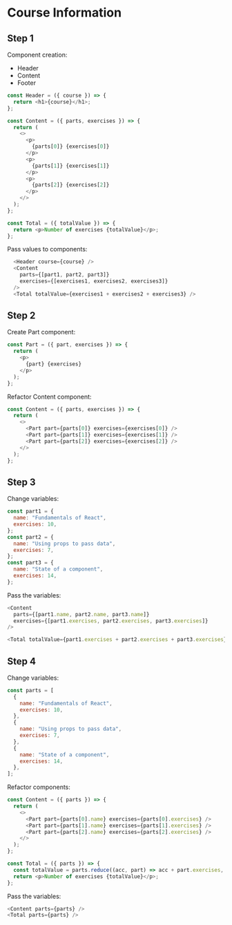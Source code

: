 # Course Information

## Step 1

Component creation:

- Header
- Content
- Footer

```js
const Header = ({ course }) => {
  return <h1>{course}</h1>;
};

const Content = ({ parts, exercises }) => {
  return (
    <>
      <p>
        {parts[0]} {exercises[0]}
      </p>
      <p>
        {parts[1]} {exercises[1]}
      </p>
      <p>
        {parts[2]} {exercises[2]}
      </p>
    </>
  );
};

const Total = ({ totalValue }) => {
  return <p>Number of exercises {totalValue}</p>;
};
```

Pass values ​​to components:

```js
  <Header course={course} />
  <Content
    parts={[part1, part2, part3]}
    exercises={[exercises1, exercises2, exercises3]}
  />
  <Total totalValue={exercises1 + exercises2 + exercises3} />
```

## Step 2

Create Part component:

```js
const Part = ({ part, exercises }) => {
  return (
    <p>
      {part} {exercises}
    </p>
  );
};
```

Refactor Content component:

```js
const Content = ({ parts, exercises }) => {
  return (
    <>
      <Part part={parts[0]} exercises={exercises[0]} />
      <Part part={parts[1]} exercises={exercises[1]} />
      <Part part={parts[2]} exercises={exercises[2]} />
    </>
  );
};
```

## Step 3

Change variables:

```js
const part1 = {
  name: "Fundamentals of React",
  exercises: 10,
};
const part2 = {
  name: "Using props to pass data",
  exercises: 7,
};
const part3 = {
  name: "State of a component",
  exercises: 14,
};
```

Pass the variables:

```js
<Content
  parts={[part1.name, part2.name, part3.name]}
  exercises={[part1.exercises, part2.exercises, part3.exercises]}
/>

<Total totalValue={part1.exercises + part2.exercises + part3.exercises} />
```

## Step 4

Change variables:

```js
const parts = [
  {
    name: "Fundamentals of React",
    exercises: 10,
  },
  {
    name: "Using props to pass data",
    exercises: 7,
  },
  {
    name: "State of a component",
    exercises: 14,
  },
];
```

Refactor components:

```js
const Content = ({ parts }) => {
  return (
    <>
      <Part part={parts[0].name} exercises={parts[0].exercises} />
      <Part part={parts[1].name} exercises={parts[1].exercises} />
      <Part part={parts[2].name} exercises={parts[2].exercises} />
    </>
  );
};

const Total = ({ parts }) => {
  const totalValue = parts.reduce((acc, part) => acc + part.exercises, 0);
  return <p>Number of exercises {totalValue}</p>;
};
```

Pass the variables:

```js
<Content parts={parts} />
<Total parts={parts} />
```
